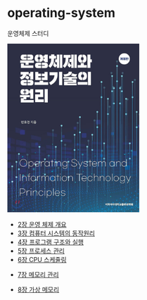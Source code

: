 # operating-system
운영체제 스터디

<img src="./images/2021-07-26-18-28-57.png" width="300" />

- [2장 운영 체제 개요](https://github.com/woowacourse-cs-study/operating-system/blob/main/2%EC%9E%A5%20%EC%9A%B4%EC%98%81%EC%B2%B4%EC%A0%9C%20%EA%B0%9C%EC%9A%94.md)
- [3장 컴퓨터 시스템의 동작원리](./3장%20컴퓨터%20시스템의%20동작원리.md)
- [4장 프로그램 구조와 실행](./4장%20프로그램%20구조와%20실행.md)
- [5장 프로세스 관리](./5장%20프로세스%20관리.md)
- [6장 CPU 스케줄링](./6장%20CPU%20스케줄링.md)
* [7장 메모리 관리](./7장%20메모리%20관리.md)
- [8장 가상 메모리](./8장%20가상%20메모리.md)



